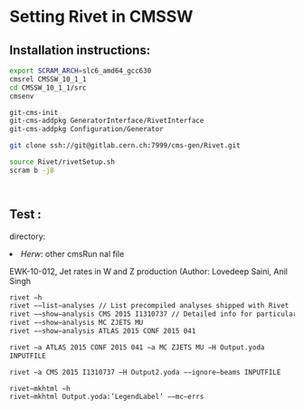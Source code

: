 # Setting Rivet in CMSSW

## Installation instructions:

```bash
export SCRAM_ARCH=slc6_amd64_gcc630
cmsrel CMSSW_10_1_1
cd CMSSW_10_1_1/src
cmsenv

git-cms-init
git-cms-addpkg GeneratorInterface/RivetInterface
git-cms-addpkg Configuration/Generator

git clone ssh://git@gitlab.cern.ch:7999/cms-gen/Rivet.git

source Rivet/rivetSetup.sh
scram b -j8

```


```bash



```
## Test :


<par>directory:</par>

<!--li is listing-->

<li><i>Herw</i>: other cmsRun nal file</li>


<par>EWK-10-012, Jet rates in W and Z production (Author: Lovedeep Saini, Anil Singh</par>

```bash
rivet −h
rivet −−list−analyses // List precompiled analyses shipped with Rivet
rivet −−show−analysis CMS 2015 I1310737 // Detailed info for particular analysis
rivet −−show−analysis MC ZJETS MU
rivet −−show−analysis ATLAS 2015 CONF 2015 041

rivet −a ATLAS 2015 CONF 2015 041 −a MC ZJETS MU −H Output.yoda
INPUTFILE

rivet −a CMS 2015 I1310737 −H Output2.yoda −−ignore−beams INPUTFILE

rivet−mkhtml −h
rivet−mkhtml Output.yoda:’LegendLabel’ −−mc−errs

```


